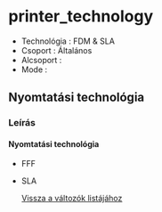 # printer\_technology

* Technológia : FDM & SLA
* Csoport : Általános
* Alcsoport : 
* Mode : 

## Nyomtatási technológia

### Leírás

#### Nyomtatási technológia

* FFF
* SLA

  [Vissza a változók listájához](../../variable_list)

